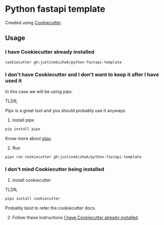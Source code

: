 # Python fastapi template

Created using [Cookiecutter](https://cookiecutter.readthedocs.io/).

## Usage

### I have Cookiecutter already installed

```sh
cookiecutter gh:justinekizhak/python-fastapi-template
```

### I don't have Cookiecutter and I don't want to keep it after I have used it

In this case we will be using pipx.

TLDR;

Pipx is a great tool and you should probably use it anyways

1. Install pipx

```sh
pip install pipx
```

Know more about [pipx](https://github.com/pipxproject/pipx).

2. Run

```sh
pipx run cookiecutter gh:justinekizhak/python-fastapi-template
```

### I don't mind Cookiecutter being installed

1. Install cookiecutter

TLDR;

```sh
pipx install cookiecutter
```

Probably best to refer the cookiecutter docs.

2. Follow these instructions [I have Cookiecutter already installed](#i-have-cookiecutter-already-installed)
